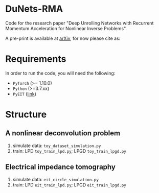 # DuNets-RMA 
Code for the research paper "Deep Unrolling Networks with Recurrent Momentum Acceleration for Nonlinear Inverse Problems".

A pre-print is available at [arXiv](), for now please cite as:


#  Requirements
In order to run the code, you will need the following:
- `PyTorch` (>= 1.10.0)
- `Python` (>=3.7.xx)
- `PyEIT` ([link](https://github.com/eitcom/pyEIT))



# Structure
## A nonlinear deconvolution problem
1. simulate data: `toy_dataset_simulation.py`
2. train: LPD `toy_train_lpd.py`; LPGD `toy_train_lpgd.py`




##  Electrical impedance tomography
1. simulate data: `eit_circle_simulation.py`
2. train: LPD `eit_train_lpd.py`; LPGD `eit_train_lpgd.py`

